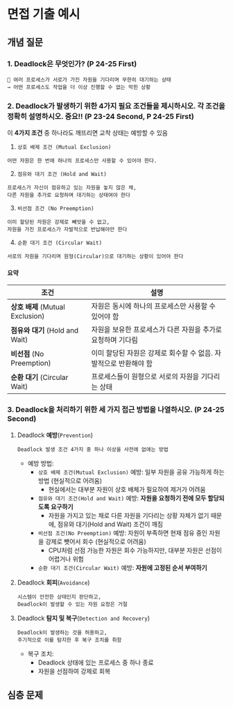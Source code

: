# 면접 기출 예시

## 개념 질문
### 1. Deadlock은 무엇인가? (P 24-25 First)
~~~
🎯 여러 프로세스가 서로가 가진 자원을 기다리며 무한히 대기하는 상태
→ 어떤 프로세스도 작업을 더 이상 진행할 수 없는 막힌 상황
~~~


### 2. Deadlock가 발생하기 위한 4가지 필요 조건들을 제시하시오. 각 조건을 정확히 설명하시오. 중요!! (P 23-24 Second, P 24-25 First)
이 **4가지 조건** 중 하나라도 깨뜨리면 교착 상태는 예방할 수 있음

1. `상호 배제 조건 (Mutual Exclusion)`
~~~
어떤 자원은 한 번에 하나의 프로세스만 사용할 수 있어야 한다.
~~~

2. `점유와 대기 조건 (Hold and Wait)`
~~~
프로세스가 자신이 점유하고 있는 자원을 놓지 않은 채,
다른 자원을 추가로 요청하며 대기하는 상태여야 한다
~~~

3. `비선점 조건 (No Preemption)`
~~~
이미 할당된 자원은 강제로 빼앗을 수 없고,
자원을 가진 프로세스가 자발적으로 반납해야만 한다
~~~

4. `순환 대기 조건 (Circular Wait)`
~~~
서로의 자원을 기다리며 원형(Circular)으로 대기하는 상황이 있어야 한다
~~~

#### 요약
| 조건           | 설명 |
|----------------|------|
| **상호 배제** (Mutual Exclusion) | 자원은 동시에 하나의 프로세스만 사용할 수 있어야 함 |
| **점유와 대기** (Hold and Wait) | 자원을 보유한 프로세스가 다른 자원을 추가로 요청하며 기다림 |
| **비선점** (No Preemption) | 이미 할당된 자원은 강제로 회수할 수 없음. 자발적으로 반환해야 함 |
| **순환 대기** (Circular Wait) | 프로세스들이 원형으로 서로의 자원을 기다리는 상태 |


### 3. Deadlock을 처리하기 위한 세 가지 접근 방법을 나열하시오. (P 24-25 Second)
1. Deadlock **예방**(`Prevention`)
    ~~~
    Deadlock 발생 조건 4가지 중 하나 이상을 사전에 없애는 방법
    ~~~

    * 예방 방법:
        * `상호 배제 조건(Mutual Exclusion)` 예방: 일부 자원을 공유 가능하게 하는 방법 (현실적으로 어려움)
            * 현실에서는 대부분 자원이 상호 배체가 필요하여 제거가 어려움
        * `점유와 대기 조건(Hold and Wait)` 예방: **자원을 요청하기 전에 모두 할당되도록 요구하기**
            * 자원을 가지고 있는 채로 다른 자원을 기다리는 상황 자체가 없기 때문에, 점유와 대기(Hold and Wait) 조건이 깨짐
        * `비선점 조건(No Preemption)` 예방: 자원이 부족하면 현재 점유 중인 자원을 강제로 뺏어서 회수 (현실적으로 어려움)
            * CPU처럼 선점 가능한 자원은 회수 가능하지만, 대부분 자원은 선점이 어렵거나 위험
        * `순환 대기 조건(Circular Wait)` 예방: **자원에 고정된 순서 부여하기**

2. Deadlock **회피**(`Avoidance`)
    ~~~
    시스템이 안전한 상태인지 판단하고,
    Deadlock이 발생할 수 있는 자원 요청은 거절
    ~~~

3. Deadlock **탐지 및 복구**(`Detection and Recovery`)
    ~~~
    Deadlock이 발생하는 것을 허용하고,
    주기적으로 이를 탐지한 후 복구 조치를 취함
    ~~~
    * 복구 조치:
        * Deadlock 상태에 있는 프로세스 중 하나 종료
        * 자원을 선점하여 강제로 회복


## 심층 문제